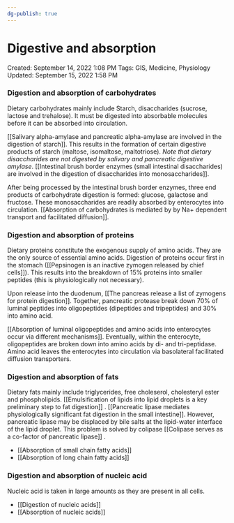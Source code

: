 ```yaml
---
dg-publish: true
---
```


# Digestive and absorption

Created: September 14, 2022 1:08 PM
Tags: GIS, Medicine, Physiology
Updated: September 15, 2022 1:58 PM

### Digestion and absorption of carbohydrates

Dietary carbohydrates mainly include Starch, disaccharides (sucrose, lactose and trehalose). It must be digested into absorbable molecules before it can be absorbed into circulation.

[[Salivary alpha-amylase and pancreatic alpha-amylase are involved in the digestion of starch]]. This results in the formation of certain digestive products of starch (maltose, isomaltose, maltotriose). *Note that dietary disaccharides are not digested by salivary and pancreatic digestive amylase*. [[Intestinal brush border enzymes (small intestinal disaccharides) are involved in the digestion of disaccharides into monosaccharides]]. 

After being processed by the intestinal brush border enzymes, three end products of carbohydrate digestion is formed: glucose, galactose and fructose. These monosaccharides are readily absorbed by enterocytes into circulation. [[Absorption of carbohydrates is mediated by by Na+ dependent transport and facilitated diffusion]].

### Digestion and absorption of proteins

Dietary proteins constitute the exogenous supply of amino acids. They are the only source of essential amino acids. Digestion of proteins occur first in the stomach ([[Pepsinogen is an inactive zymogen released by chief cells]]). This results into the breakdown of 15% proteins into smaller peptides (this is physiologically not necessary).

Upon release into the duodenum, [[The pancreas release a list of zymogens for protein digestion]]. Together, pancreatic protease break down 70% of luminal peptides into oligopeptides (dipeptides and tripeptides) and 30% into amino acid. 

[[Absorption of luminal oligopeptides and amino acids into enterocytes occur via different mechanisms]]. Eventually, within the enterocyte, oligopeptides are broken down into amino acids by di- and tri-peptidase. Amino acid leaves the enterocytes into circulation via basolateral facilitated diffusion transporters. 

### Digestion and absorption of fats

Dietary fats mainly include triglycerides, free choleserol, cholesteryl ester and phospholipids. [[Emulsification of lipids into lipid droplets is a key preliminary step to fat digestion]] . [[Pancreatic lipase mediates physiologically significant fat digestion in the small intestine]]. However, pancreatic lipase may be displaced by bile salts at the lipid-water interface of the lipid droplet. This problem is solved by colipase [[Colipase serves as a co-factor of pancreatic lipase]] .

- [[Absorption of small chain fatty acids]]
- [[Absorption of long chain fatty acids]]

### Digestion and absorption of nucleic acid

Nucleic acid is taken in large amounts as they are present in all cells.

- [[Digestion of nucleic acids]]
- [[Absorption of nucleic acids]]